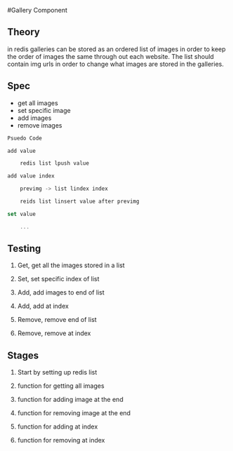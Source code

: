 #Gallery Component

## Theory

in redis galleries can be stored as an ordered list of images in order to keep
the order of images the same through out each website. The list should contain
img urls in order to change what images are stored in the galleries.

## Spec

- get all images
- set specific image
- add images
- remove images

```javascript
Psuedo Code

add value

	redis list lpush value

add value index

	previmg -> list lindex index

	reids list linsert value after previmg

set value

	...

```

## Testing

1. Get, get all the images stored in a list

2. Set, set specific index of list

3. Add, add images to end of list

4. Add, add at index

5. Remove, remove end of list

6. Remove, remove at index

## Stages

1. Start by setting up redis list

2. function for getting all images

3. function for adding image at the end

4. function for removing image at the end

5. function for adding at index

6. function for removing at index
